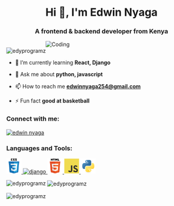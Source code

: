 
<h1 align="center">Hi 👋, I'm Edwin Nyaga</h1>
<h3 align="center">A frontend & backend developer from Kenya</h3>
<img align="right" alt="Coding" width="400" src="https://th.bing.com/th/id/R.eb1efc598aed2a10083f58300d3f5f60?rik=TDfr9c8OGvgaGg&pid=ImgRaw&r=0"

<p align="left"> <img src="https://komarev.com/ghpvc/?username=edyprogramz&label=Profile%20views&color=0e75b6&style=flat" alt="edyprogramz" /> </p>

- 🌱 I’m currently learning **React, Django**

- 💬 Ask me about **python, javascript**

- 📫 How to reach me **edwinnyaga254@gmail.com**

- ⚡ Fun fact **good at basketball**

<h3 align="left">Connect with me:</h3>
<p align="left">
<a href="https://linkedin.com/in/edwin nyaga" target="blank"><img align="center" src="https://raw.githubusercontent.com/rahuldkjain/github-profile-readme-generator/master/src/images/icons/Social/linked-in-alt.svg" alt="edwin nyaga" height="30" width="40" /></a>
</p>

<h3 align="left">Languages and Tools:</h3>
<p align="left"> <a href="https://www.w3schools.com/css/" target="_blank" rel="noreferrer"> <img src="https://raw.githubusercontent.com/devicons/devicon/master/icons/css3/css3-original-wordmark.svg" alt="css3" width="40" height="40"/> </a> <a href="https://www.djangoproject.com/" target="_blank" rel="noreferrer"> <img src="https://cdn.worldvectorlogo.com/logos/django.svg" alt="django" width="40" height="40"/> </a> <a href="https://www.w3.org/html/" target="_blank" rel="noreferrer"> <img src="https://raw.githubusercontent.com/devicons/devicon/master/icons/html5/html5-original-wordmark.svg" alt="html5" width="40" height="40"/> </a> <a href="https://developer.mozilla.org/en-US/docs/Web/JavaScript" target="_blank" rel="noreferrer"> <img src="https://raw.githubusercontent.com/devicons/devicon/master/icons/javascript/javascript-original.svg" alt="javascript" width="40" height="40"/> </a> <a href="https://www.python.org" target="_blank" rel="noreferrer"> <img src="https://raw.githubusercontent.com/devicons/devicon/master/icons/python/python-original.svg" alt="python" width="40" height="40"/> </a> </p>

<p><img align="left" src="https://github-readme-stats.vercel.app/api/top-langs?username=edyprogramz&show_icons=true&locale=en&layout=compact" alt="edyprogramz" /></p>

<p>&nbsp;<img align="center" src="https://github-readme-stats.vercel.app/api?username=edyprogramz&show_icons=true&locale=en" alt="edyprogramz" /></p>

<p><img align="center" src="https://github-readme-streak-stats.herokuapp.com/?user=edyprogramz&" alt="edyprogramz" /></p>
